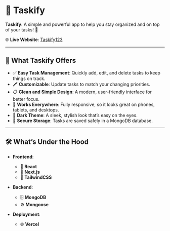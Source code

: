 # 📝 Taskify

**Taskify**: A simple and powerful app to help you stay organized and on top of your tasks! 🚀  

🌐 **Live Website**: [Taskify123](https://taskify123.vercel.app/)  

---

## 📖 What Taskify Offers

- ✅ **Easy Task Management**: Quickly add, edit, and delete tasks to keep things on track.  
- 🖍️ **Customizable**: Update tasks to match your changing priorities.  
- 📋 **Clean and Simple Design**: A modern, user-friendly interface for better focus.  
- 🌟 **Works Everywhere**: Fully responsive, so it looks great on phones, tablets, and desktops.  
- 🎨 **Dark Theme**: A sleek, stylish look that’s easy on the eyes.  
- 💾 **Secure Storage**: Tasks are saved safely in a MongoDB database.  

---

## 🛠️ What’s Under the Hood

- **Frontend**:  
  - 🚀 **React**  
  - 🎨 **Next.js**  
  - 💅 **TailwindCSS**

- **Backend**:  
  - 🗄️ **MongoDB**  
  - ⚙️ **Mongoose**

- **Deployment**:  
  - 🌐 **Vercel**



